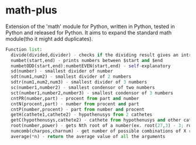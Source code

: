 # math-plus
Extension of the 'math' module for Python, written in Python, tested in Python and released for Python.
It aims to expand the standard math module(tho it might add duplicates).

```python
Function list:
  divide(divided,divider) - checks if the dividing result gives an intreger
  numbet(start,end) - prints numbers between $start and $end
  numbetODD(start,end);numbetEVEN(start,end) - self-explanatory
  sd(number) - smallest divider of number
  sdt(num1,num2) - smallest divider of 2 numbers
  sdtr(num1,num2,num3) - smallest divider of 3 numbers
  sc(number1,number2) - smallest condensor of two numbers
  sct(number1,number2,number3) - smallest condensor of 3 numbers
  cntPR(number,part) - procent from part and number
  cntN(procent,part) - number from procent and part
  cntP(number,procent) - part from number and procent
  getH(cathete1,cathete2) - hypothenusys from 2 cathetes
  getC(hypothenusys,cathete2) - cathete from hypothenusys and other cathete
  root(number,power) - gets Nth root of a number(ex. root(27,3) - 3; root(81,2) - 9)
  numcomb(charpos,charnum) - get number of possible combinations of X repeatable characters written Y times
  average(*n) - return the average value of all the arguments
```
